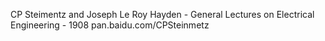 CP Steimentz and Joseph Le Roy Hayden - General Lectures on Electrical Engineering - 1908
pan.baidu.com/CPSteinmetz
